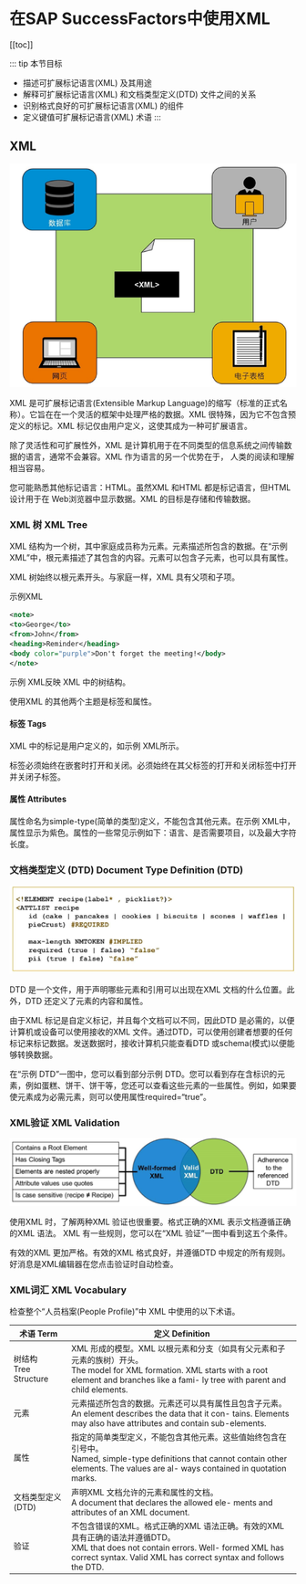 # 在SAP SuccessFactors中使用XML

[[toc]]

::: tip 本节目标

- 描述可扩展标记语言(XML) 及其用途
- 解释可扩展标记语言(XML) 和文档类型定义(DTD) 文件之间的关系
- 识别格式良好的可扩展标记语言(XML) 的组件
- 定义键值可扩展标记语言(XML) 术语
:::

## XML

![XML](./img/20220508194126.png "XML")

XML 是可扩展标记语言(Extensible Markup Language)的缩写（标准的正式名称）。它旨在在一个灵活的框架中处理严格的数据。XML 很特殊，因为它不包含预定义的标记。XML 标记仅由用户定义，这使其成为一种可扩展语言。

除了灵活性和可扩展性外，XML 是计算机用于在不同类型的信息系统之间传输数据的语言，通常不会兼容。XML 作为语言的另一个优势在于， 人类的阅读和理解相当容易。

您可能熟悉其他标记语言：HTML。虽然XML 和HTML 都是标记语言，但HTML 设计用于在 Web浏览器中显示数据。XML 的目标是存储和传输数据。

### XML 树 XML Tree

XML 结构为一个树，其中家庭成员称为元素。元素描述所包含的数据。在“示例XML”中，根元素描述了其包含的内容。元素可以包含子元素，也可以具有属性。

XML 树始终以根元素开头。与家庭一样，XML 具有父项和子项。

示例XML

``` xml
<note>
<to>George</to>
<from>John</from>
<heading>Reminder</heading>
<body color="purple">Don't forget the meeting!</body>
</note>
```

示例 XML反映 XML 中的树结构。

使用XML 的其他两个主题是标签和属性。

#### 标签 Tags

XML 中的标记是用户定义的，如示例 XML所示。

标签必须始终在嵌套时打开和关闭。必须始终在其父标签的打开和关闭标签中打开并关闭子标签。

#### 属性 Attributes

属性命名为simple-type(简单的类型)定义，不能包含其他元素。在示例 XML中，属性显示为紫色。属性的一些常见示例如下：语言、是否需要项目，以及最大字符长度。

### 文档类型定义 (DTD) Document Type Definition (DTD)

![Sample DTD](./img/20220508195603.png)

DTD 是一个文件，用于声明哪些元素和引用可以出现在XML 文档的什么位置。此外，DTD 还定义了元素的内容和属性。

由于XML 标记是自定义标记，并且每个文档可以不同，因此DTD 是必需的，以便计算机或设备可以使用接收的XML 文件。通过DTD，可以使用创建者想要的任何标记来标记数据。发送数据时，接收计算机只能查看DTD 或schema(模式)以便能够转换数据。

在“示例 DTD”一图中，您可以看到部分示例 DTD。您可以看到存在含标识的元素，例如蛋糕、饼干、饼干等，您还可以查看这些元素的一些属性。例如，如果要使元素成为必需元素，则可以使用属性required=“true”。

### XML验证 XML Validation

![XML Validation](./img/20220508195735.png)

使用XML 时，了解两种XML 验证也很重要。格式正确的XML 表示文档遵循正确的XML 语法。 XML 有一些规则，您可以在“XML 验证”一图中看到这五个条件。

有效的XML 更加严格。有效的XML 格式良好，并遵循DTD 中规定的所有规则。好消息是XML编辑器在您点击验证时自动检查。

### XML词汇 XML Vocabulary

检查整个“人员档案(People Profile)”中 XML 中使用的以下术语。

|术语 Term|定义 Definition|
|-----|-----|
|树结构<br/>Tree Structure|XML 形成的模型。XML 以根元素和分支（如具有父元素和子元素的族树）开头。<br/>The model for XML formation. XML starts with a root element and branches like a fami- ly tree with parent and child elements.|
|元素<br/>|元素描述所包含的数据。元素还可以具有属性且包含子元素。<br/>An element describes the data that it con- tains. Elements may also have attributes and contain sub-elements.|
|属性<br/>|指定的简单类型定义，不能包含其他元素。这些值始终包含在引号中。<br/>Named, simple-type definitions that cannot contain other elements. The values are al- ways contained in quotation marks.|
|文档类型定义(DTD)<br/>|声明XML 文档允许的元素和属性的文档。<br/>A document that declares the allowed ele- ments and attributes of an XML document.|
|验证<br/>|不包含错误的XML。格式正确的XML 语法正确。有效的XML 具有正确的语法并遵循DTD。<br/> XML that does not contain errors. Well- formed XML has correct syntax. Valid XML has correct syntax and follows the DTD.|
